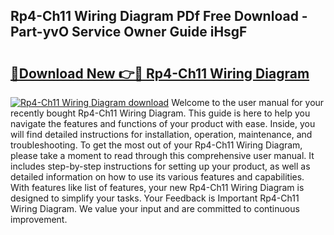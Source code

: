 ## Rp4-Ch11 Wiring Diagram PDf Free Download - Part-yvO Service Owner Guide iHsgF

# <h2><a href="http://dfhbuz.blite.top/?on=Rp4-Ch11+Wiring+Diagram">🔗Download New 👉🔴 Rp4-Ch11 Wiring Diagram</a></h2>

[![Rp4-Ch11 Wiring Diagram download](https://i.imgur.com/lujVjoI.png)](http://dfhbuz.blite.top/?on=Rp4-Ch11+Wiring+Diagram)
Welcome to the user manual for your recently bought Rp4-Ch11 Wiring Diagram. This guide is here to help you navigate the features and functions of your product with ease. Inside, you will find detailed instructions for installation, operation, maintenance, and troubleshooting. To get the most out of your Rp4-Ch11 Wiring Diagram, please take a moment to read through this comprehensive user manual. It includes step-by-step instructions for setting up your product, as well as detailed information on how to use its various features and capabilities. With features like list of features, your new Rp4-Ch11 Wiring Diagram is designed to simplify your tasks. Your Feedback is Important Rp4-Ch11 Wiring Diagram. We value your input and are committed to continuous improvement.
